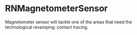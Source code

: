 # RNMagnetometerSensor
Magnetometer sensor will tackle one of the areas that need the technological revamping: contact tracing.
